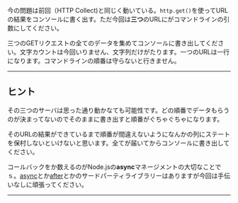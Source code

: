 今の問題は前回（HTTP Collect)と同じく動いている。`http.get()`を使ってURLの結果をコンソールに書く出す。ただ今回は**三つ**のURLにがコマンドラインの引数にしてください。

三つのGETリクエストの全てのデータを集めてコンソールに書き出してください。文字カウントは今回いりません、文字列だけがたります。一つのURLは一行になります。コマンドラインの順番は守らないと行きません。

----------------------------------------------------------------------
## ヒント

その三つのサーバは思った通り動かなても可能性です。どの順番でデータもらうのが決まってないのでそのままに書き出すと順番がぐちゃぐちゃになります。

そのURLの結果ができているまで順番が間違えないようになんかの列にステートを保村しないといけないと思います。全てが届いてからコンソールに書き出してください。

コールバックをか数えるのがNode.jsの**async**マネージメントの大切なことでｓ。[async](http://npm.im/async)とか[after](http://npm.im/after)とかのサードパーティライブラリーはありますが今回は手伝いなしに頑張ってください。

----------------------------------------------------------------------